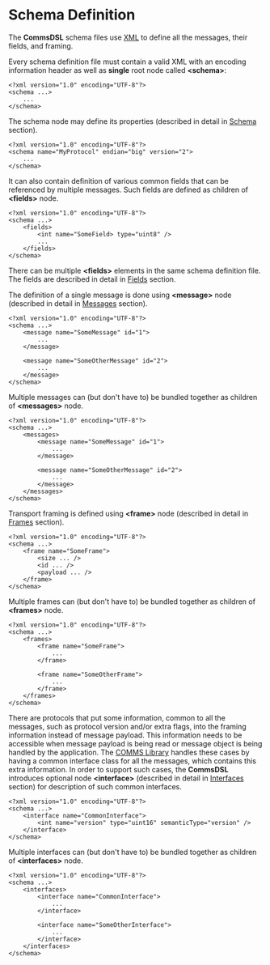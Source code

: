 # Schema Definition
The **CommsDSL** schema files use [XML](https://en.wikipedia.org/wiki/XML) to
define all the messages, their fields, and framing.

Every schema definition file must contain a valid XML with an encoding
information header as well as **single** root node called **&lt;schema&gt;**:
```
<?xml version="1.0" encoding="UTF-8"?>
<schema ...>
    ...
</schema>
```
The schema node may define its properties (described in detail in 
[Schema](../schema/schema.md) section).
```
<?xml version="1.0" encoding="UTF-8"?>
<schema name="MyProtocol" endian="big" version="2">
    ...
</schema>
```
It can also contain definition of various common fields that can be referenced
by multiple messages. Such fields are defined as children of **&lt;fields&gt;** node.
```
<?xml version="1.0" encoding="UTF-8"?>
<schema ...>
    <fields>
        <int name="SomeField> type="uint8" />
        ...
    </fields>
</schema>
```
There can be multiple **&lt;fields&gt;** elements in the same schema definition file.
The fields are described in detail in [Fields](../fields/fields.md) section.

The definition of a single message is done using **&lt;message&gt;** node (described
in detail in [Messages](../messages/messages.md) section).
```
<?xml version="1.0" encoding="UTF-8"?>
<schema ...>
    <message name="SomeMessage" id="1">
        ...
    </message>
    
    <message name="SomeOtherMessage" id="2">
        ...
    </message>
</schema>
```
Multiple messages can (but don't have to) be bundled together as children of **&lt;messages&gt;** node.
```
<?xml version="1.0" encoding="UTF-8"?>
<schema ...>
    <messages>
        <message name="SomeMessage" id="1">
            ...
        </message>
        
        <message name="SomeOtherMessage" id="2">
            ...
        </message>
    </messages>
</schema>
```
Transport framing is defined using **&lt;frame&gt;** node (described in detail in
[Frames](../frames/frames.md) section).
```
<?xml version="1.0" encoding="UTF-8"?>
<schema ...>
    <frame name="SomeFrame">
        <size ... />
        <id ... />
        <payload ... />
    </frame>
</schema> 
```
Multiple frames can (but don't have to) be bundled together as children of **&lt;frames&gt;** node.
```
<?xml version="1.0" encoding="UTF-8"?>
<schema ...>
    <frames>
        <frame name="SomeFrame">
            ...
        </frame>
        
        <frame name="SomeOtherFrame">
            ...
        </frame>        
    </frames>
</schema> 
```
There are protocols that put some information, common to all the messages, such as 
protocol version and/or extra flags, into the framing information instead of message payload.
This information needs to be accessible when message payload is being read or
message object is being handled by the application. The 
[COMMS Library](https://github.com/arobenko/comms_champion#comms-library)
handles these cases by having a common interface class for all the messages, which
contains this extra information. In order to support such cases, the **CommsDSL** 
introduces optional node **&lt;interface&gt;** (described in detail in 
[Interfaces](../interfaces/interfaces.md) section) for description of such common
interfaces.
```
<?xml version="1.0" encoding="UTF-8"?>
<schema ...>
    <interface name="CommonInterface">
        <int name="version" type="uint16" semanticType="version" />
    </interface>
</schema> 
```
Multiple interfaces can (but don't have to) be bundled together as children of **&lt;interfaces&gt;** node.
```
<?xml version="1.0" encoding="UTF-8"?>
<schema ...>
    <interfaces>
        <interface name="CommonInterface">
            ...
        </interface>
        
        <interface name="SomeOtherInterface">
            ...
        </interface>        
    </interfaces>
</schema> 
```
